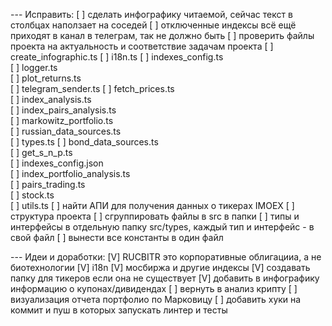 --- Исправить:
[ ] сделать инфографику читаемой, сейчас текст в столбцах наползает на соседей
[ ] отключенные индексы всё ещё приходят в канал в телеграм, так не должно быть
[ ] проверить файлы проекта на актуальность и соответствие задачам проекта
    [ ] create_infographic.ts
    [ ] i18n.ts
    [ ] indexes_config.ts            
    [ ] logger.ts               
    [ ] plot_returns.ts          
    [ ] telegram_sender.ts
    [ ] fetch_prices.ts        
    [ ] index_analysis.ts    
    [ ] index_pairs_analysis.ts      
    [ ] markowitz_portfolio.ts  
    [ ] russian_data_sources.ts  
    [ ] types.ts
    [ ] bond_data_sources.ts  
    [ ] get_s_n_p.ts           
    [ ] indexes_config.json  
    [ ] index_portfolio_analysis.ts  
    [ ] pairs_trading.ts        
    [ ] stock.ts                 
    [ ] utils.ts
[ ] найти АПИ для получения данных о тикерах IMOEX
[ ] структура проекта
    [ ] сгруппировать файлы в src в папки
    [ ] типы и интерфейсы в отдельную папку src/types, каждый тип и интерфейс - в свой файл
    [ ] вынести все константы в один файл



--- Идеи и доработки:
[V] RUCBITR это корпоративные облигацииа, а не биотехнологии
[V] i18n
[V] мосбиржа и другие индексы
[V] создавать папку для тикеров если она не существует
[V] добавить в инфографику информацию о купонах/дивидендах 
[ ] вернуть в анализ крипту
[ ] визуализация отчета портфолио по Марковицу
[ ] добавить хуки на коммит и пуш в которых запускать линтер и тесты

